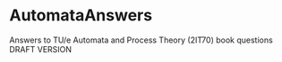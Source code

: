 # AutomataAnswers
Answers to TU/e Automata and Process Theory (2IT70)  book questions
DRAFT VERSION
